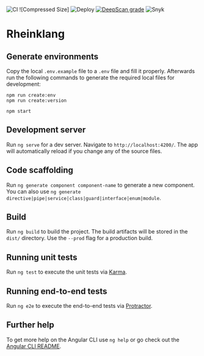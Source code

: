 ![CI](https://github.com/rheinklang/web/workflows/CI/badge.svg?branch=master) ![Compressed Size] ![Deploy](https://github.com/rheinklang/website/workflows/Deploy/badge.svg?branch=master) [![DeepScan grade](https://deepscan.io/api/teams/7556/projects/9651/branches/128190/badge/grade.svg)](https://deepscan.io/dashboard#view=project&tid=7556&pid=9651&bid=128190) ![Snyk](https://img.shields.io/snyk/vulnerabilities/github/rheinklang/web)

# Rheinklang

## Generate environments

Copy the local `.env.example` file to a `.env` file and fill it properly. Afterwards run the following commands to generate the required local files for development:

```
npm run create:env
npm run create:version

npm start
```

## Development server

Run `ng serve` for a dev server. Navigate to `http://localhost:4200/`. The app will automatically reload if you change any of the source files.

## Code scaffolding

Run `ng generate component component-name` to generate a new component. You can also use `ng generate directive|pipe|service|class|guard|interface|enum|module`.

## Build

Run `ng build` to build the project. The build artifacts will be stored in the `dist/` directory. Use the `--prod` flag for a production build.

## Running unit tests

Run `ng test` to execute the unit tests via [Karma](https://karma-runner.github.io).

## Running end-to-end tests

Run `ng e2e` to execute the end-to-end tests via [Protractor](http://www.protractortest.org/).

## Further help

To get more help on the Angular CLI use `ng help` or go check out the [Angular CLI README](https://github.com/angular/angular-cli/blob/master/README.md).

